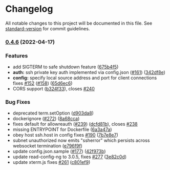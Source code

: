 # Changelog

All notable changes to this project will be documented in this file. See [standard-version](https://github.com/conventional-changelog/standard-version) for commit guidelines.

### [0.4.6](https://github.com/billchurch/WebSSH2/compare/v0.2.10-0...v0.4.6) (2022-04-17)


### Features

* add SIGTERM to safe shutdown feature ([675b4f5](https://github.com/billchurch/WebSSH2/commit/675b4f5a3a92b187b620684eb1ce1b7afa0e2e08))
* **auth:** ssh private key auth implemented via config.json ([#161](https://github.com/billchurch/WebSSH2/issues/161)) ([342df8e](https://github.com/billchurch/WebSSH2/commit/342df8eb9cafba52eb63b50a60e11e1431d6fbd4))
* **config:** specify local source address and port for client connections fixes [#152](https://github.com/billchurch/WebSSH2/issues/152) ([#158](https://github.com/billchurch/WebSSH2/issues/158)) ([65d6ec6](https://github.com/billchurch/WebSSH2/commit/65d6ec68452b80c42fd62534355e456ce1f16a32))
* CORS support ([b324f33](https://github.com/billchurch/WebSSH2/commit/b324f338adeb3518322941639fb83ba9370814cc)), closes [#240](https://github.com/billchurch/WebSSH2/issues/240)


### Bug Fixes

* deprecated term.setOption ([d903da8](https://github.com/billchurch/WebSSH2/commit/d903da87c41882a3736683c7de497cb8bd37f885))
* dockerignore ([#272](https://github.com/billchurch/WebSSH2/issues/272)) ([8a68cca](https://github.com/billchurch/WebSSH2/commit/8a68ccaffa374584b5d9531f9dbeae616bd971f5))
* fixes default for allowreauth ([#239](https://github.com/billchurch/WebSSH2/issues/239)) ([dcfd81b](https://github.com/billchurch/WebSSH2/commit/dcfd81b454b9fe66edec489266dc35a765464c6b)), closes [#238](https://github.com/billchurch/WebSSH2/issues/238)
* missing ENTRYPOINT for Dockerfile ([6a3a47a](https://github.com/billchurch/WebSSH2/commit/6a3a47a13de3cd70d603379a27e055f08a6ee62c))
* obey host ssh.host in config fixes [#190](https://github.com/billchurch/WebSSH2/issues/190) ([7b7e8e7](https://github.com/billchurch/WebSSH2/commit/7b7e8e753358ed48f52eb9aa2fc359bf758f304b))
* subnet unauthorized now emits "ssherror" which persists across websocket termination ([e796f9f](https://github.com/billchurch/WebSSH2/commit/e796f9fb5874d6557433f25e8976b7aa58fa8144))
* update config.json.sample ([#177](https://github.com/billchurch/WebSSH2/issues/177)) ([42f973b](https://github.com/billchurch/WebSSH2/commit/42f973b4796f7f50237dc8ce613e477aa89352ca))
* update read-config-ng to 3.0.5, fixes [#277](https://github.com/billchurch/WebSSH2/issues/277) ([3e82c0d](https://github.com/billchurch/WebSSH2/commit/3e82c0dc4d31d1c97a7cf98139ef8e6dc0213b22))
* update xterm.js fixes [#261](https://github.com/billchurch/WebSSH2/issues/261) ([c801ef9](https://github.com/billchurch/WebSSH2/commit/c801ef9e5826e13a403a6462241cf8a4ff456d45))

